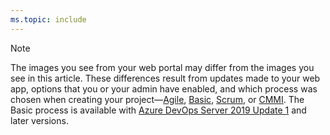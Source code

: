 ```yaml
---
ms.topic: include
---
```


<a id="image-diff"></a>  

> [!NOTE]    
> The images you see from your web portal may differ from the images you see in this article. These differences result from updates made to your web app, options that you or your admin have enabled, and which process was chosen when creating your project&mdash;[Agile](/azure/devops/boards/work-items/guidance/agile-process.md), [Basic](/azure/devops/boards/get-started/plan-track-work.md), [Scrum](/azure/devops/boards/work-items/guidance/scrum-process.md), or [CMMI](/azure/devops/boards/work-items/guidance/cmmi-process.md). The Basic process is available with [Azure DevOps Server 2019 Update 1](https://go.microsoft.com/fwlink/?LinkId=2097609) and later versions.